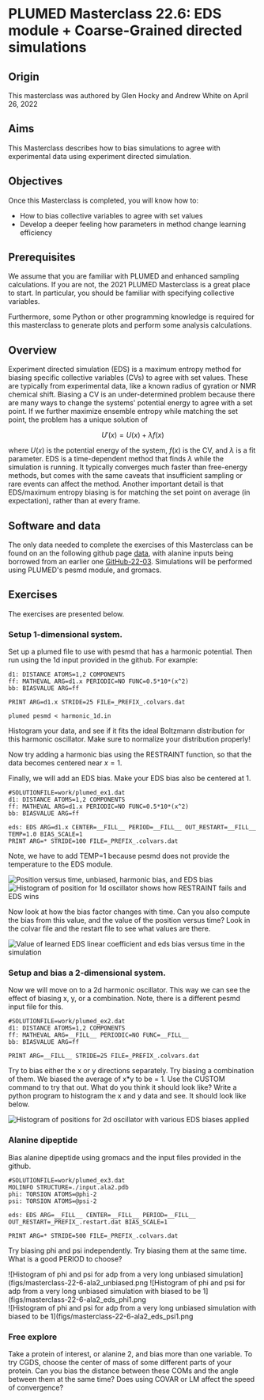 # PLUMED Masterclass 22.6: EDS module + Coarse-Grained directed simulations

## Origin 

This masterclass was authored by Glen Hocky and Andrew White on April 26, 2022

## Aims

This Masterclass describes how to bias simulations to agree with experimental data using experiment directed simulation.

## Objectives

Once this Masterclass is completed, you will know how to:

- How to bias collective variables to agree with set values
- Develop a deeper feeling how parameters in method change learning efficiency

## Prerequisites

We assume that you are familiar with PLUMED and enhanced sampling calculations. If you are not, the 2021 PLUMED Masterclass is a great place to start. In particular, you should be familiar with specifying collective variables.

Furthermore, some Python or other programming knowledge is required for this masterclass to generate plots and perform some analysis calculations.

## Overview

Experiment directed simulation (EDS) is a maximum entropy method for biasing specific collective variables (CVs) to agree with set values. These are typically from experimental data, like a known radius of gyration or NMR chemical shift. Biasing a CV is an under-determined problem because there are many ways to change the systems' potential energy to agree with a set point. If we further maximize ensemble entropy while matching the set point, the problem has a unique solution of

$$
U'(x) = U(x) + \lambda f(x)
$$

where $U(x)$ is the potential energy of the system, $f(x)$ is the CV, and $\lambda$ is a fit parameter. EDS is a time-dependent method that finds $\lambda$ while the simulation is running. It typically converges much faster than free-energy methods, but comes with the same caveats that insufficient sampling or rare events can affect the method. Another important detail is that EDS/maximum entropy biasing is for matching the set point on average (in expectation), rather than at every frame.

## Software and data

The only data needed to complete the exercises of this Masterclass can be found on an the following github page [data](https://github.com/hockyg/plumed-eds-masterclass), with alanine inputs being borrowed from an earlier one [GitHub-22-03](https://github.com/invemichele/masterclass-22-03.git/).
Simulations will be performed using PLUMED's pesmd module, and gromacs.

## Exercises

The exercises are presented below.

### Setup 1-dimensional system.

Set up a plumed file to use with pesmd that has a harmonic potential. Then run using the 1d input provided in the github. For example:

```plumed
d1: DISTANCE ATOMS=1,2 COMPONENTS
ff: MATHEVAL ARG=d1.x PERIODIC=NO FUNC=0.5*10*(x^2)
bb: BIASVALUE ARG=ff

PRINT ARG=d1.x STRIDE=25 FILE=_PREFIX_.colvars.dat
```

````
plumed pesmd < harmonic_1d.in
````

Histogram your data, and see if it fits the ideal Boltzmann distribution for this harmonic oscillator. Make sure to normalize your distribution properly!

Now try adding a harmonic bias using the RESTRAINT function, so that the data becomes centered near $x=1$.

Finally, we will add an EDS bias. Make your EDS bias also be centered at 1.

```plumed
#SOLUTIONFILE=work/plumed_ex1.dat
d1: DISTANCE ATOMS=1,2 COMPONENTS
ff: MATHEVAL ARG=d1.x PERIODIC=NO FUNC=0.5*10*(x^2)
bb: BIASVALUE ARG=ff

eds: EDS ARG=d1.x CENTER=__FILL__ PERIOD=__FILL__ OUT_RESTART=__FILL__ TEMP=1.0 BIAS_SCALE=1
PRINT ARG=* STRIDE=100 FILE=_PREFIX_.colvars.dat
```

Note, we have to add TEMP=1 because pesmd does not provide the temperature to the EDS module.

![Position versus time, unbiased, harmonic bias, and EDS bias](figs/masterclass-22-6-comp_rest_eds.png) 
![Histogram of position for 1d oscillator shows how RESTRAINT fails and EDS wins](figs/masterclass-22-6-comp_rest_eds_hist.png) 

Now look at how the bias factor changes with time. Can you also compute the bias from this value, and the value of the position versus time? Look in the colvar file and the restart file to see what values are there.

![Value of learned EDS linear coefficient and eds bias versus time in the simulation](figs/masterclass-22-6-1d_check_bias.png) 

### Setup and bias a 2-dimensional system.

Now we will move on to a 2d harmonic oscillator. This way we can see the effect of biasing x, y, or a combination. Note, there is a different pesmd input file for this.

```plumed
#SOLUTIONFILE=work/plumed_ex2.dat
d1: DISTANCE ATOMS=1,2 COMPONENTS
ff: MATHEVAL ARG=__FILL__ PERIODIC=NO FUNC=__FILL__
bb: BIASVALUE ARG=ff

PRINT ARG=__FILL__ STRIDE=25 FILE=_PREFIX_.colvars.dat
```

Try to bias either the x or y directions separately. Try biasing a combination of them.
We biased the average of x*y to be = 1. Use the CUSTOM command to try that out. What do you think it should look like?
Write a python program to histogram the x and y data and see. It should look like below.

![Histogram of positions for 2d oscillator with various EDS biases applied](figs/masterclass-22-6-2d_bias.png)

### Alanine dipeptide

Bias alanine dipeptide using gromacs and the input files provided in the github.

```plumed
#SOLUTIONFILE=work/plumed_ex3.dat
MOLINFO STRUCTURE=./input.ala2.pdb
phi: TORSION ATOMS=@phi-2
psi: TORSION ATOMS=@psi-2

eds: EDS ARG=__FILL__ CENTER=__FILL__ PERIOD=__FILL__ OUT_RESTART=_PREFIX_.restart.dat BIAS_SCALE=1

PRINT ARG=* STRIDE=500 FILE=_PREFIX_.colvars.dat
```

Try biasing phi and psi independently. Try biasing them at the same time. What is a good PERIOD to choose?

![Histogram of phi and psi for adp from a very long unbiased simulation](figs/masterclass-22-6-ala2_unbiased.png 
![Histogram of phi and psi for adp from a very long unbiased simulation with <phi> biased to be 1](figs/masterclass-22-6-ala2_eds_phi1.png  
![Histogram of phi and psi for adp from a very long unbiased simulation with <psi> biased to be 1](figs/masterclass-22-6-ala2_eds_psi1.png 

### Free explore

Take a protein of interest, or alanine 2, and bias more than one variable. To try CGDS, choose the center of mass of some different parts of your protein. Can you bias the distance between these COMs and the angle between them at the same time? Does using COVAR or LM affect the speed of convergence?
